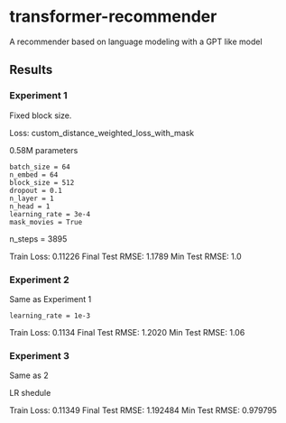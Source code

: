 # transformer-recommender
A recommender based on language modeling with a GPT like model


## Results
### Experiment 1
Fixed block size. 

Loss: custom_distance_weighted_loss_with_mask

0.58M parameters

    batch_size = 64
    n_embed = 64
    block_size = 512
    dropout = 0.1
    n_layer = 1
    n_head = 1
    learning_rate = 3e-4
    mask_movies = True

n_steps = 3895

Train Loss: 0.11226 
Final Test RMSE: 1.1789
Min Test RMSE: 1.0

### Experiment 2
Same as Experiment 1

    learning_rate = 1e-3


Train Loss: 0.1134 
Final Test RMSE: 1.2020
Min Test RMSE: 1.06

### Experiment 3
Same as 2

LR shedule

Train Loss: 0.11349
Final Test RMSE: 1.192484
Min Test RMSE: 0.979795